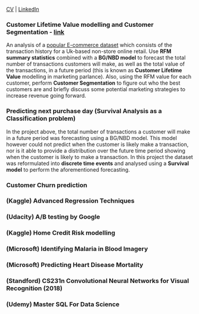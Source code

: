 [CV](http://github.com) | [LinkedIn](http://github.com)

### Customer Lifetime Value modelling and Customer Segmentation - [link](https://github.com/W-Tran/Online-Retail)

An analysis of a [popular E-commerce dataset](https://archive.ics.uci.edu/ml/datasets/online+retail) which consists of the transaction history for a Uk-based non-store online retail. Use **RFM summary statistics** combined with a **BG/NBD model** to forecast the total number of transactions customers will make, as well as the total value of the transactions, in a future period (this is known as **Customer Lifetime Value** modelling in marketing parlance). Also, using the RFM value for each customer, perform **Customer Segmentation** to figure out who the best customers are and briefly discuss some potential marketing strategies to increase revenue going forward.

### Predicting next purchase day (Survival Analysis as a Classification problem)
In the project above, the total number of transactions a customer will make in a future period was forecasting using a BG/NBD model. This model however could not predict when the customer is likely make a transaction, nor is it able to provide a distribution over the future time period showing when the customer is likely to make a transaction. In this project the dataset was reformulated into **discrete time events** and analysed using a **Survival model** to perform the aforementioned forecasting.

### Customer Churn prediction

### (Kaggle) Advanced Regression Techniques

### (Udacity) A/B testing by Google

### (Kaggle) Home Credit Risk modelling

### (Microsoft) Identifying Malaria in Blood Imagery

### (Microsoft) Predicting Heart Disease Mortality

### (Standford) CS231n Convolutional Neural Networks for Visual Recognition (2018)

### (Udemy) Master SQL For Data Science 

